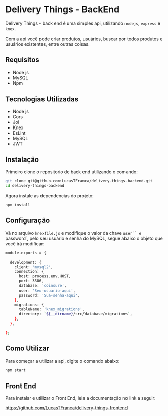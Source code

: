 # Delivery Things - BackEnd

Delivery Things - back end é uma simples api, utilizando `nodejs`, `express` e `knex`.

Com a api você pode criar produtos, usuários, buscar 
por todos produtos e usuários existentes, entre outras coisas.


## Requisitos

- Node js
- MySQL
- Npm

## Tecnologias Utilizadas

- Node js
- Cors
- Joi
- Knex
- EsLint
- MySQL
- JWT


## Instalação

Primeiro clone o repositorio de back end utilizando o comando:

```bash
git clone git@github.com:LucasTFranca/delivery-things-backend.git
cd delivery-things-backend
```

Agora instale as dependencias do projeto:

```bash
npm install
```

## Configuração

Vá no arquivo `knexfile.js` e modifique o valor da chave `user`` e `password`, pelo
seu usuário e senha do MySQL, segue abaixo o objeto que você irá modificar:

```bash
module.exports = {

  development: {
    client: 'mysql2',
    connection: {
      host: process.env.HOST,
      port: 3306,
      database: 'coinsure',
      user: 'Seu-usuario-aqui',
      password: 'Sua-senha-aqui',
    },
    migrations: {
      tableName: 'knex_migrations',
      directory: `${__dirname}/src/database/migrations`,
    },
  },

};
```

## Como Utilizar

Para começar a utilizar a api, digite o comando abaixo:

```bash
npm start
```

## Front End

Para instalar e utilizar o Front End, leia a documentação no link a seguir:

https://github.com/LucasTFranca/delivery-things-frontend
